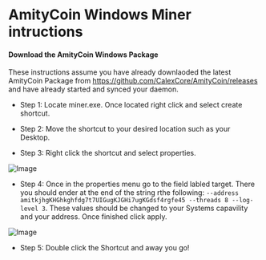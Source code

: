 # AmityCoin Windows Miner intructions

#### Download the AmityCoin Windows Package

These instructions assume you have already downlaoded the latest AmityCoin Package from https://github.com/CalexCore/AmityCoin/releases and have already started and synced your daemon.

- Step 1: Locate miner.exe.  Once located right click and select create shortcut.

- Step 2: Move the shortcut to your desired location such as your Desktop.

- Step 3: Right click the shortcut and select properties.

![Image](https://www.pubnodes.com/assets/img/menuex.png "menuex")

- Step 4: Once in the properties menu go to the field labled target.  There you should ender at the end of the string rthe following: `--address amitkjhgKHGhkghfdg7t7UIGugKJGHi7ugKGdsf4rgfe45 --threads 8 --log-level 3`.  These values should be changed to your Systems capavility and your address.  Once finished click apply.

![Image](https://www.pubnodes.com/assets/ing/target.png "target")

- Step 5:  Double click the Shortcut and away you go!